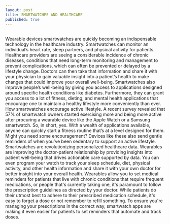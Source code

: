 ```yaml
---
layout: post
title: SMARTWATCHES AND HEALTHCARE
published: true
---
```

##




Wearable devices smartwatches are quickly becoming an indispensable technology in the healthcare industry. Smartwatches can monitor an individual’s heart rate, sleep partners, and physical activity for patients. Healthcare providers are seeing a considerable incidence of chronic diseases, conditions that need long-term monitoring and management to prevent complications, which can often be prevented or delayed by a lifestyle change.  Doctors can then take that information and share it with your physician to gain valuable insight into a patient’s health to make changes that could improve your overall well-being.
Smartwatches also improve people’s well-being by giving you access to applications designed around specific health conditions like diabetes. Furthermore, they can grant you access to a lot of fitness, dieting, and mental health applications that encourage one to maintain a healthy lifestyle more conveniently than ever.
 How smartwatches encourage active lifestyle. A recent survey revealed that 57% of smartwatch owners started exercising more and being more active after procuring a wearable device like the Apple Watch or a Samsung smartwatch. So, in short, yes. With a wealth of applications available, anyone can quickly start a fitness routine that’s at a level designed for them. Might you need some encouragement? Devices like these also send gentle reminders of when you’ve been sedentary to support an active lifestyle.
Smartwatches are revolutionizing personalized healthcare data. Wearables are improving the doctor-patient relationship by providing insights into patient well-being that drives actionable care supported by data. You can even program your watch to track your sleep schedule, diet, physical activity, and other health information and share it with your own doctor for better insight into your overall health.
Wearables allow you to set medical reminders for patients that live with chronic conditions that require frequent medications, or people that's currently taking one, it's paramount to follow the prescription guidelines as directed by your doctor. While patients do their utmost best to adhere to their prescribed medication schedule, it's easy to forget a dose or not remember to refill something. To ensure you're managing your prescriptions in the correct way, smartwatch apps are making it even easier for patients to set reminders that automate and track doses.
